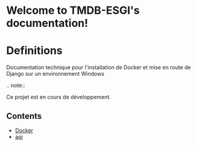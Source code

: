 # Welcome to TMDB-ESGI's documentation!

# Definitions
Documentation technique pour l'installation de Docker et mise en route de Django sur un environnement Windows

.. note::

   Ce projet est en cours de développement.

Contents
--------
* [Docker](docker.rst)
* [api](api.rst)